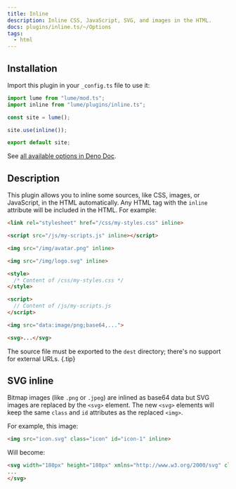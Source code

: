 ```yaml
---
title: Inline
description: Inline CSS, JavaScript, SVG, and images in the HTML.
docs: plugins/inline.ts/~/Options
tags:
  - html
---
```


## Installation

Import this plugin in your `_config.ts` file to use it:

```js
import lume from "lume/mod.ts";
import inline from "lume/plugins/inline.ts";

const site = lume();

site.use(inline());

export default site;
```

See
[all available options in Deno Doc](https://doc.deno.land/https/deno.land/x/lume/plugins/inline.ts/~/Options).

## Description

This plugin allows you to inline some sources, like CSS, images, or JavaScript,
in the HTML automatically. Any HTML tag with the `inline` attribute will be
included in the HTML. For example:

<lume-code>

```html {title="Input"}
<link rel="stylesheet" href="/css/my-styles.css" inline>

<script src="/js/my-scripts.js" inline></script>

<img src="/img/avatar.png" inline>

<img src="/img/logo.svg" inline>
```

```html {title="Output"}
<style>
  /* Content of /css/my-styles.css */
</style>

<script>
  // Content of /js/my-scripts.js
</script>

<img src="data:image/png;base64,...">

<svg>...</svg>
```

</lume-code>

The source file must be exported to the `dest` directory; there's no support for
external URLs. {.tip}

## SVG inline

Bitmap images (like `.png` or `.jpeg`) are inlined as base64 data but SVG images
are replaced by the `<svg>` element. The new `<svg>` elements will keep the same
`class` and `id` attributes as the replaced `<img>`.

For example, this image:

```html
<img src="icon.svg" class="icon" id="icon-1" inline>
```

Will become:

```html
<svg width="180px" height="180px" xmlns="http://www.w3.org/2000/svg" class="icon" id="icon-1">
...
</svg>
```

